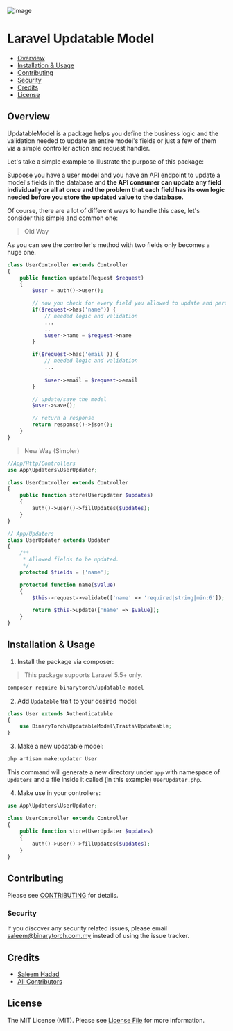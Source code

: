 ![image](https://pbs.twimg.com/media/D-m5M6OW4AAA0tb.jpg:large)

# Laravel Updatable Model

- [Overview](#overview)
- [Installation & Usage](#installation--usage)
- [Contributing](#contributing)
- [Security](#security)
- [Credits](#credits)
- [License](#license)


## Overview

UpdatableModel is a package helps you define the business logic and the validation needed to update an entire model's fields or just a few of them via a simple controller action and request handler.

Let's take a simple example to illustrate the purpose of this package:

Suppose you have a user model and you have an API endpoint to update a model's fields in the database and **the API consumer can update any field individually or all at once and the problem that each field has its own logic needed before you store the updated value to the database.**


Of course, there are a lot of different ways to handle this case, let's consider this simple  and common one:

> Old Way

As you can see the controller's method with two fields only becomes a huge one.

```php
class UserController extends Controller
{
    public function update(Request $request)
    {
        $user = auth()->user();

        // now you check for every field you allowed to update and perform the needed logic.
        if($request->has('name')) {
            // needed logic and validation
            ...
            ..
            $user->name = $request->name
        }

        if($request->has('email')) {
            // needed logic and validation
            ...
            ..
            $user->email = $request->email
        }

        // update/save the model
        $user->save();

        // return a response
        return response()->json();
    }
}
```

> New Way (Simpler)

```php
//App/Http/Controllers
use App\Updaters\UserUpdater;

class UserController extends Controller
{
    public function store(UserUpdater $updates)
    {
        auth()->user()->fillUpdates($updates);
    }
}

// App/Updaters
class UserUpdater extends Updater
{
    /**
     * Allowed fields to be updated.
     */
    protected $fields = ['name'];

    protected function name($value)
    {
        $this->request->validate(['name' => 'required|string|min:6']);

        return $this->update(['name' => $value]);
    }
}
```

## Installation & Usage

1. Install the package via composer:

> This package supports Laravel 5.5+ only.

```bash
composer require binarytorch/updatable-model
```

2. Add `Updatable` trait to your desired model:

```php
class User extends Authenticatable
{
    use BinaryTorch\UpdatableModel\Traits\Updateable;
}
```

3. Make a new updatable model:

```bash
php artisan make:updater User
```

This command will generate a new directory under `app` with namespace of `Updaters` and a file inside it called (in this example) `UserUpdater.php`.

4. Make use in your controllers:

```php
use App\Updaters\UserUpdater;

class UserController extends Controller
{
    public function store(UserUpdater $updates)
    {
        auth()->user()->fillUpdates($updates);
    }
}
```

## Contributing

Please see [CONTRIBUTING](CONTRIBUTING.md) for details.

### Security

If you discover any security related issues, please email saleem@binarytorch.com.my instead of using the issue tracker.

## Credits

- [Saleem Hadad](https://github.com/saleem-hadad)
- [All Contributors](../../contributors)

## License

The MIT License (MIT). Please see [License File](LICENSE.md) for more information.
